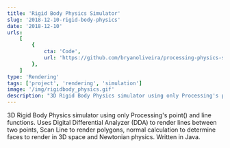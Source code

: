```yaml
---
title: 'Rigid Body Physics Simulator'
slug: '2018-12-10-rigid-body-physics'
date: '2018-12-10'
urls:
    [
        {
            cta: 'Code',
            url: 'https://github.com/bryanoliveira/processing-physics-simulator',
        },
    ]
type: 'Rendering'
tags: ['project', 'rendering', 'simulation']
image: '/img/rigidbody_physics.gif'
description: "3D Rigid Body Physics simulator using only Processing's point() and line functions. Uses Digital Differential Analyzer (DDA) to render lines between two points, Scan Line to render polygons, normal calculation to determine faces to render in 3D space and Newtonian physics. Written in Java."
---
```


3D Rigid Body Physics simulator using only Processing's point() and line functions. Uses Digital Differential Analyzer (DDA) to render lines between two points, Scan Line to render polygons, normal calculation to determine faces to render in 3D space and Newtonian physics. Written in Java.
